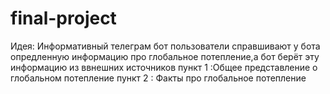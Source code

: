 # final-project
Идея:
Информативный телеграм бот 
пользователи справшивают у бота опредленную информацию про глобальное потепление,а бот берёт эту информацию из ввнешних источников
пункт 1 :Общее представление о глобальном потепление
пункт 2 : Факты про глобальное потепление

